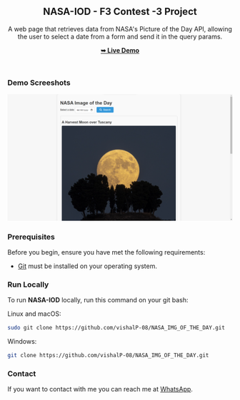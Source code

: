 <div align="center">
  <h2 align="center">NASA-IOD - F3 Contest -3 Project</h2>

 A web page that retrieves data from NASA's Picture of the Day API, allowing the user to select a date from a form and send it in the query params.

  <a href="https://vishalp-08.github.io/NASA_IMG_OF_THE_DAY/"><strong>➥ Live Demo</strong></a>

</div>

<br />

### Demo Screeshots

![NASA - IOD Demo](./Img/img.png "Desktop Demo")

### Prerequisites

Before you begin, ensure you have met the following requirements:

* [Git](https://git-scm.com/downloads "Download Git") must be installed on your operating system.

### Run Locally

To run **NASA-IOD** locally, run this command on your git bash:

Linux and macOS:

```bash
sudo git clone https://github.com/vishalP-08/NASA_IMG_OF_THE_DAY.git
```

Windows:

```bash
git clone https://github.com/vishalP-08/NASA_IMG_OF_THE_DAY.git
```

### Contact

If you want to contact with me you can reach me at [WhatsApp](https://wa.me/917992199075).

